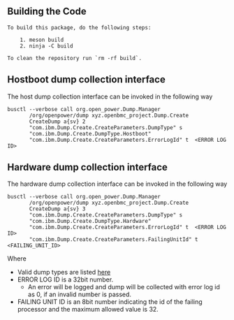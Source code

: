 ## Building the Code
```
To build this package, do the following steps:

    1. meson build
    2. ninja -C build

To clean the repository run `rm -rf build`.
```

## Hostboot dump collection interface

The host dump collection interface can be invoked in the following way

```
busctl --verbose call org.open_power.Dump.Manager
       /org/openpower/dump xyz.openbmc_project.Dump.Create
       CreateDump a{sv} 2
       "com.ibm.Dump.Create.CreateParameters.DumpType" s
       "com.ibm.Dump.Create.DumpType.Hostboot"
       "com.ibm.Dump.Create.CreateParameters.ErrorLogId" t  <ERROR LOG ID>
```

## Hardware dump collection interface

The hardware dump collection interface can be invoked in the following way

```
busctl --verbose call org.open_power.Dump.Manager
       /org/openpower/dump xyz.openbmc_project.Dump.Create
       CreateDump a{sv} 3
       "com.ibm.Dump.Create.CreateParameters.DumpType" s
       "com.ibm.Dump.Create.DumpType.Hardware"
       "com.ibm.Dump.Create.CreateParameters.ErrorLogId" t  <ERROR LOG ID>
       "com.ibm.Dump.Create.CreateParameters.FailingUnitId" t <FAILING_UNIT_ID>
```

Where
- Valid dump types are listed [here](https://github.com/openbmc/phosphor-dbus-interfaces/blob/master/yaml/com/ibm/Dump/Create.interface.yaml)
- ERROR LOG ID is a 32bit number.
  - An error will be logged and dump will be collected with error log id as 0,
    if an invalid number is passed.
- FAILING UNIT ID is an 8bit number indicating the id of the failing processor
  and the maximum allowed value is 32.


